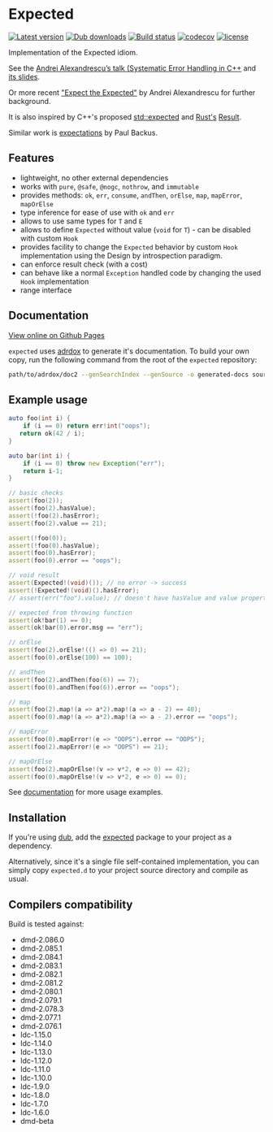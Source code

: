 # Expected

[![Latest version](https://img.shields.io/dub/v/expected.svg)](https://code.dlang.org/packages/expected)
[![Dub downloads](https://img.shields.io/dub/dt/expected.svg)](http://code.dlang.org/packages/expected)
[![Build status](https://img.shields.io/travis/tchaloupka/expected/master.svg?logo=travis&label=Travis%20CI)](https://travis-ci.org/tchaloupka/expected)
[![codecov](https://codecov.io/gh/tchaloupka/expected/branch/master/graph/badge.svg)](https://codecov.io/gh/tchaloupka/expected)
[![license](https://img.shields.io/github/license/tchaloupka/expected.svg)](https://github.com/tchaloupka/expected/blob/master/LICENSE)

Implementation of the Expected idiom.

See the [Andrei Alexandrescu’s talk (Systematic Error Handling in C++](http://channel9.msdn.com/Shows/Going+Deep/C-and-Beyond-2012-Andrei-Alexandrescu-Systematic-Error-Handling-in-C)
and [its slides](https://skydrive.live.com/?cid=f1b8ff18a2aec5c5&id=F1B8FF18A2AEC5C5!1158).

Or more recent ["Expect the Expected"](https://www.youtube.com/watch?v=nVzgkepAg5Y) by Andrei Alexandrescu for further background.

It is also inspired by C++'s proposed [std::expected](https://wg21.link/p0323) and [Rust's](https://www.rust-lang.org/) [Result](https://doc.rust-lang.org/std/result/).

Similar work is [expectations](http://code.dlang.org/packages/expectations) by Paul Backus.

## Features

* lightweight, no other external dependencies
* works with `pure`, `@safe`, `@nogc`, `nothrow`, and `immutable`
* provides methods: `ok`, `err`, `consume`, `andThen`, `orElse`, `map`, `mapError`, `mapOrElse`
* type inference for ease of use with `ok` and `err`
* allows to use same types for `T` and `E`
* allows to define `Expected` without value (`void` for `T`) - can be disabled with custom `Hook`
* provides facility to change the `Expected` behavior by custom `Hook` implementation using the Design by introspection paradigm.
* can enforce result check (with a cost)
* can behave like a normal `Exception` handled code by changing the used `Hook` implementation
* range interface

## Documentation

[View online on Github Pages](https://tchaloupka.github.io/expected/expected.html)

`expected` uses [adrdox](https://github.com/adamdruppe/adrdox) to generate it's documentation. To build your own
copy, run the following command from the root of the `expected` repository:

```BASH
path/to/adrdox/doc2 --genSearchIndex --genSource -o generated-docs source
```

## Example usage

```D
auto foo(int i) {
    if (i == 0) return err!int("oops");
   return ok(42 / i);
}

auto bar(int i) {
    if (i == 0) throw new Exception("err");
    return i-1;
}

// basic checks
assert(foo(2));
assert(foo(2).hasValue);
assert(!foo(2).hasError);
assert(foo(2).value == 21);

assert(!foo(0));
assert(!foo(0).hasValue);
assert(foo(0).hasError);
assert(foo(0).error == "oops");

// void result
assert(Expected!(void)()); // no error -> success
assert(!Expected!(void)().hasError);
// assert(err("foo").value); // doesn't have hasValue and value properties

// expected from throwing function
assert(ok!bar(1) == 0);
assert(ok!bar(0).error.msg == "err");

// orElse
assert(foo(2).orElse!(() => 0) == 21);
assert(foo(0).orElse(100) == 100);

// andThen
assert(foo(2).andThen(foo(6)) == 7);
assert(foo(0).andThen(foo(6)).error == "oops");

// map
assert(foo(2).map!(a => a*2).map!(a => a - 2) == 40);
assert(foo(0).map!(a => a*2).map!(a => a - 2).error == "oops");

// mapError
assert(foo(0).mapError!(e => "OOPS").error == "OOPS");
assert(foo(2).mapError!(e => "OOPS") == 21);

// mapOrElse
assert(foo(2).mapOrElse!(v => v*2, e => 0) == 42);
assert(foo(0).mapOrElse!(v => v*2, e => 0) == 0);
```

See [documentation](https://tchaloupka.github.io/expected/expected.html#examples) for more usage examples.

## Installation

If you're using [dub](), add the [expected](https://code.dlang.org/packages/expected) package to your project as a dependency.

Alternatively, since it's a single file self-contained implementation, you can simply copy `expected.d` to your project source directory and compile as usual.

## Compilers compatibility

Build is tested against:

* dmd-2.086.0
* dmd-2.085.1
* dmd-2.084.1
* dmd-2.083.1
* dmd-2.082.1
* dmd-2.081.2
* dmd-2.080.1
* dmd-2.079.1
* dmd-2.078.3
* dmd-2.077.1
* dmd-2.076.1
* ldc-1.15.0
* ldc-1.14.0
* ldc-1.13.0
* ldc-1.12.0
* ldc-1.11.0
* ldc-1.10.0
* ldc-1.9.0
* ldc-1.8.0
* ldc-1.7.0
* ldc-1.6.0
* dmd-beta
